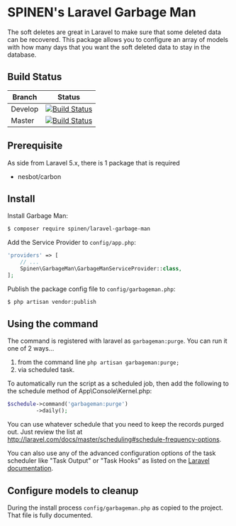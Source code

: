 # SPINEN's Laravel Garbage Man

The soft deletes are great in Laravel to make sure that some deleted data can be recovered. This package allows you to
configure an array of models with how many days that you want the soft deleted data to stay in the database.

## Build Status

| Branch | Status |
| ------ | :----: |
| Develop | [![Build Status](https://travis-ci.org/spinen/laravel-garbage-man.svg?branch=develop)](https://travis-ci.org/spinen/laravel-garbage-man) |
| Master | [![Build Status](https://travis-ci.org/spinen/laravel-garbage-man.svg?branch=master)](https://travis-ci.org/spinen/laravel-garbage-man) |

## Prerequisite

As side from Laravel 5.x, there is 1 package that is required

* nesbot/carbon

## Install

Install Garbage Man:

```bash
$ composer require spinen/laravel-garbage-man
```

Add the Service Provider to `config/app.php`:

```php
'providers' => [
    // ...
    Spinen\GarbageMan\GarbageManServiceProvider::class,
];
```

Publish the package config file to `config/garbageman.php`:

```bash
$ php artisan vendor:publish
```

## Using the command

The command is registered with laravel as ```garbageman:purge```.  You can run it one of 2 ways...

1) from the command line ```php artisan garbageman:purge;```
2) via scheduled task.

To automatically run the script as a scheduled job, then add the following to the schedule method of App\Console\Kernel.php:

```php
$schedule->command('garbageman:purge')
         ->daily();
```

You can use whatever schedule that you need to keep the records purged out. Just review the list at http://laravel.com/docs/master/scheduling#schedule-frequency-options. 

You can also use any of the advanced configuration options of the task scheduler like "Task Output" or "Task Hooks" as listed on the [Laravel documentation](http://laravel.com/docs/master/scheduling).

## Configure models to cleanup

During the install process `config/garbageman.php` as copied to the project. That file is fully documented.
